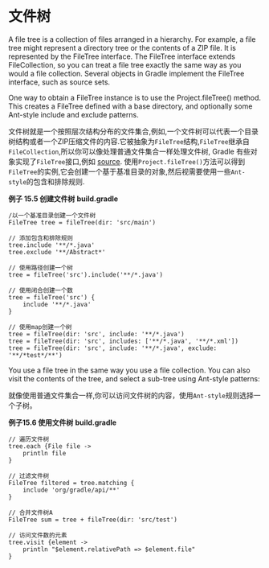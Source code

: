 # 文件树
A file tree is a collection of files arranged in a hierarchy. For example, a file tree might represent a directory tree or the contents of a ZIP file. It is represented by the FileTree interface. The FileTree interface extends FileCollection, so you can treat a file tree exactly the same way as you would a file collection. Several objects in Gradle implement the FileTree interface, such as source sets.

One way to obtain a FileTree instance is to use the Project.fileTree() method. This creates a FileTree defined with a base directory, and optionally some Ant-style include and exclude patterns.

文件树就是一个按照层次结构分布的文件集合,例如,一个文件树可以代表一个目录树结构或者一个ZIP压缩文件的内容.它被抽象为`FileTree`结构,`FileTree`继承自`FileCollection`,所以你可以像处理普通文件集合一样处理文件树, Gradle 有些对象实现了`FileTree`接口,例如 [source](https://docs.gradle.org/current/userguide/java_plugin.html#sec:source_sets).
使用`Project.fileTree()`方法可以得到`FileTree`的实例,它会创建一个基于基准目录的对象,然后视需要使用一些`Ant-style`的包含和排除规则.

**例子 15.5 创建文件树**
**build.gradle**

```
/以一个基准目录创建一个文件树
FileTree tree = fileTree(dir: 'src/main')

// 添加包含和排除规则
tree.include '**/*.java'
tree.exclude '**/Abstract*'

// 使用路径创建一个树
tree = fileTree('src').include('**/*.java')

// 使用闭合创建一个数
tree = fileTree('src') {
    include '**/*.java'
}

// 使用map创建一个树
tree = fileTree(dir: 'src', include: '**/*.java')
tree = fileTree(dir: 'src', includes: ['**/*.java', '**/*.xml'])
tree = fileTree(dir: 'src', include: '**/*.java', exclude: '**/*test*/**')

```


You use a file tree in the same way you use a file collection. You can also visit the contents of the tree, and select a sub-tree using Ant-style patterns:

就像使用普通文件集合一样,你可以访问文件树的内容，使用`Ant-style`规则选择一个子树。

**例子15.6 使用文件树**
**build.gradle**

```
// 遍历文件树
tree.each {File file ->
    println file
}

// 过滤文件树
FileTree filtered = tree.matching {
    include 'org/gradle/api/**'
}

// 合并文件树A
FileTree sum = tree + fileTree(dir: 'src/test')

// 访问文件数的元素
tree.visit {element ->
    println "$element.relativePath => $element.file"
}

```











